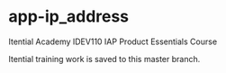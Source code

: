 # app-ip_address
Itential Academy IDEV110 IAP Product Essentials Course

Itential training work is saved to this master branch.
